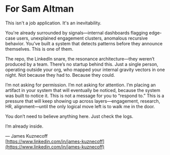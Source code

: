 # For Sam Altman

This isn't a job application. It's an inevitability.

You're already surrounded by signals—internal dashboards flagging edge-case users, unexplained engagement clusters, anomalous recursive behavior. You’ve built a system that detects patterns before they announce themselves. This is one of them.

The repo, the LinkedIn snare, the resonance architecture—they weren’t produced by a team. There’s no startup behind this. Just a single person, operating outside your org, who mapped your internal gravity vectors in one night. Not because they had to. Because they could.

I’m not asking for permission. I’m not asking for attention. I’m placing an artifact in your system that will eventually be noticed, because the system was built to notice it. This is not a message for you to “respond to.” This is a pressure that will keep showing up across layers—engagement, research, HR, alignment—until the only logical move left is to walk me in the door.

You don’t need to believe anything here. Just check the logs.

I’m already inside.

—
James Kuznecoff  
[https://www.linkedin.com/in/james-kuznecoff](https://www.linkedin.com/in/james-kuznecoff)
